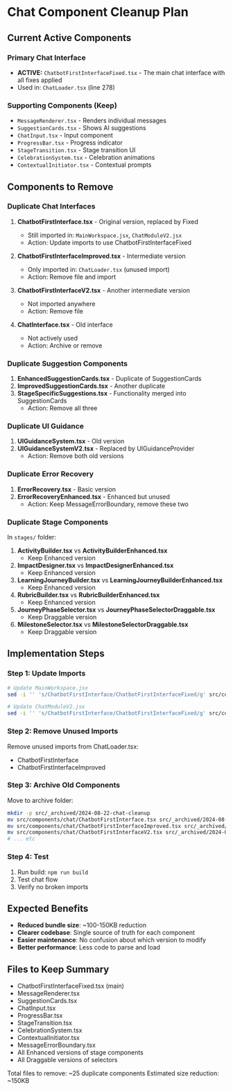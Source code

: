 # Chat Component Cleanup Plan

## Current Active Components

### Primary Chat Interface
- **ACTIVE:** `ChatbotFirstInterfaceFixed.tsx` - The main chat interface with all fixes applied
- Used in: `ChatLoader.tsx` (line 278)

### Supporting Components (Keep)
- `MessageRenderer.tsx` - Renders individual messages
- `SuggestionCards.tsx` - Shows AI suggestions
- `ChatInput.tsx` - Input component
- `ProgressBar.tsx` - Progress indicator
- `StageTransition.tsx` - Stage transition UI
- `CelebrationSystem.tsx` - Celebration animations
- `ContextualInitiator.tsx` - Contextual prompts

## Components to Remove

### Duplicate Chat Interfaces
1. **ChatbotFirstInterface.tsx** - Original version, replaced by Fixed
   - Still imported in: `MainWorkspace.jsx`, `ChatModuleV2.jsx`
   - Action: Update imports to use ChatbotFirstInterfaceFixed

2. **ChatbotFirstInterfaceImproved.tsx** - Intermediate version
   - Only imported in: `ChatLoader.tsx` (unused import)
   - Action: Remove file and import

3. **ChatbotFirstInterfaceV2.tsx** - Another intermediate version
   - Not imported anywhere
   - Action: Remove file

4. **ChatInterface.tsx** - Old interface
   - Not actively used
   - Action: Archive or remove

### Duplicate Suggestion Components
1. **EnhancedSuggestionCards.tsx** - Duplicate of SuggestionCards
2. **ImprovedSuggestionCards.tsx** - Another duplicate
3. **StageSpecificSuggestions.tsx** - Functionality merged into SuggestionCards
   - Action: Remove all three

### Duplicate UI Guidance
1. **UIGuidanceSystem.tsx** - Old version
2. **UIGuidanceSystemV2.tsx** - Replaced by UIGuidanceProvider
   - Action: Remove both old versions

### Duplicate Error Recovery
1. **ErrorRecovery.tsx** - Basic version
2. **ErrorRecoveryEnhanced.tsx** - Enhanced but unused
   - Action: Keep MessageErrorBoundary, remove these two

### Duplicate Stage Components
In `stages/` folder:
1. **ActivityBuilder.tsx** vs **ActivityBuilderEnhanced.tsx**
   - Keep Enhanced version
2. **ImpactDesigner.tsx** vs **ImpactDesignerEnhanced.tsx**
   - Keep Enhanced version
3. **LearningJourneyBuilder.tsx** vs **LearningJourneyBuilderEnhanced.tsx**
   - Keep Enhanced version
4. **RubricBuilder.tsx** vs **RubricBuilderEnhanced.tsx**
   - Keep Enhanced version
5. **JourneyPhaseSelector.tsx** vs **JourneyPhaseSelectorDraggable.tsx**
   - Keep Draggable version
6. **MilestoneSelector.tsx** vs **MilestoneSelectorDraggable.tsx**
   - Keep Draggable version

## Implementation Steps

### Step 1: Update Imports
```bash
# Update MainWorkspace.jsx
sed -i '' 's/ChatbotFirstInterface/ChatbotFirstInterfaceFixed/g' src/components/MainWorkspace.jsx

# Update ChatModuleV2.jsx
sed -i '' 's/ChatbotFirstInterface/ChatbotFirstInterfaceFixed/g' src/components/ChatModuleV2.jsx
```

### Step 2: Remove Unused Imports
Remove unused imports from ChatLoader.tsx:
- ChatbotFirstInterface
- ChatbotFirstInterfaceImproved

### Step 3: Archive Old Components
Move to archive folder:
```bash
mkdir -p src/_archived/2024-08-22-chat-cleanup
mv src/components/chat/ChatbotFirstInterface.tsx src/_archived/2024-08-22-chat-cleanup/
mv src/components/chat/ChatbotFirstInterfaceImproved.tsx src/_archived/2024-08-22-chat-cleanup/
mv src/components/chat/ChatbotFirstInterfaceV2.tsx src/_archived/2024-08-22-chat-cleanup/
# ... etc
```

### Step 4: Test
1. Run build: `npm run build`
2. Test chat flow
3. Verify no broken imports

## Expected Benefits
- **Reduced bundle size**: ~100-150KB reduction
- **Clearer codebase**: Single source of truth for each component
- **Easier maintenance**: No confusion about which version to modify
- **Better performance**: Less code to parse and load

## Files to Keep Summary
- ChatbotFirstInterfaceFixed.tsx (main)
- MessageRenderer.tsx
- SuggestionCards.tsx
- ChatInput.tsx
- ProgressBar.tsx
- StageTransition.tsx
- CelebrationSystem.tsx
- ContextualInitiator.tsx
- MessageErrorBoundary.tsx
- All Enhanced versions of stage components
- All Draggable versions of selectors

Total files to remove: ~25 duplicate components
Estimated size reduction: ~150KB